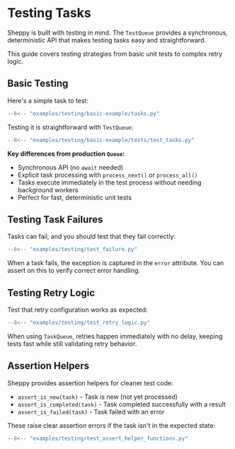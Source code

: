 # Testing Tasks

Sheppy is built with testing in mind. The `TestQueue` provides a synchronous, deterministic API that makes testing tasks easy and straightforward.

This guide covers testing strategies from basic unit tests to complex retry logic.

## Basic Testing

Here's a simple task to test:

```python title="tasks.py"
--8<-- "examples/testing/basic-example/tasks.py"
```

Testing it is straightforward with `TestQueue`:

```python title="tests/test_tasks.py"
--8<-- "examples/testing/basic-example/tests/test_tasks.py"
```

**Key differences from production `Queue`:**

- Synchronous API (no `await` needed)
- Explicit task processing with `process_next()` or `process_all()`
- Tasks execute immediately in the test process without needing background workers
- Perfect for fast, deterministic unit tests

## Testing Task Failures

Tasks can fail, and you should test that they fail correctly:

```python title="tests/test_failure.py"
--8<-- "examples/testing/test_failure.py"
```

When a task fails, the exception is captured in the `error` attribute. You can assert on this to verify correct error handling.

## Testing Retry Logic

Test that retry configuration works as expected:

```python title="tests/test_retry_logic.py"
--8<-- "examples/testing/test_retry_logic.py"
```

When using `TaskQueue`, retries happen immediately with no delay, keeping tests fast while still validating retry behavior.

## Assertion Helpers

Sheppy provides assertion helpers for cleaner test code:

- `assert_is_new(task)` - Task is new (not yet processed)
- `assert_is_completed(task)` - Task completed successfully with a result
- `assert_is_failed(task)` - Task failed with an error

These raise clear assertion errors if the task isn't in the expected state:

```python title="tests/test_assert_helper_functions.py"
--8<-- "examples/testing/test_assert_helper_functions.py"
```
